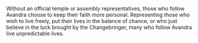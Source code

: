 Without an official temple or assembly representatives, those who follow Avandra choose to keep their faith more personal. Representing those who wish to live freely, put their lives in the balance of chance, or who just believe in the luck brought by the Changebringer, many who follow Avandra live unpredictable lives.